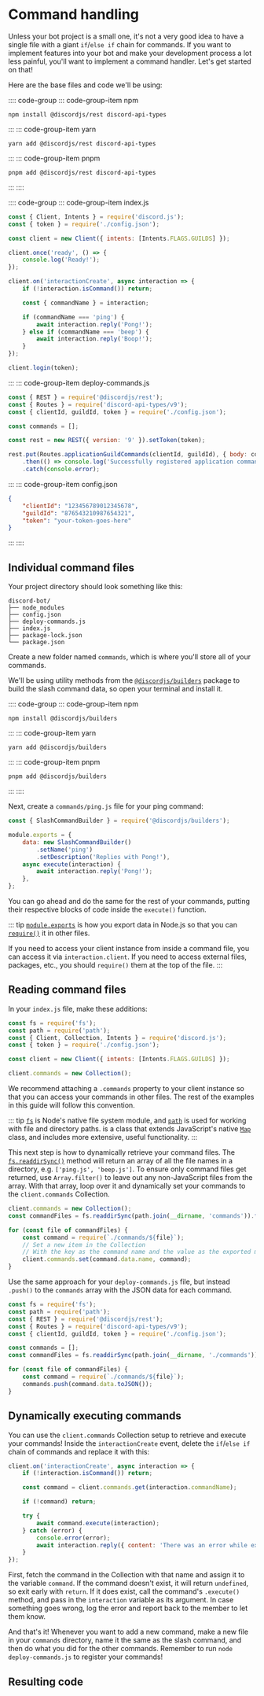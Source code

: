 # Command handling

Unless your bot project is a small one, it's not a very good idea to have a single file with a giant `if`/`else if` chain for commands. If you want to implement features into your bot and make your development process a lot less painful, you'll want to implement a command handler. Let's get started on that!

Here are the base files and code we'll be using:

:::: code-group
::: code-group-item npm
```sh:no-line-numbers
npm install @discordjs/rest discord-api-types
```
:::
::: code-group-item yarn
```sh:no-line-numbers
yarn add @discordjs/rest discord-api-types
```
:::
::: code-group-item pnpm
```sh:no-line-numbers
pnpm add @discordjs/rest discord-api-types
```
:::
::::

:::: code-group
::: code-group-item index.js
```js
const { Client, Intents } = require('discord.js');
const { token } = require('./config.json');

const client = new Client({ intents: [Intents.FLAGS.GUILDS] });

client.once('ready', () => {
	console.log('Ready!');
});

client.on('interactionCreate', async interaction => {
	if (!interaction.isCommand()) return;

	const { commandName } = interaction;

	if (commandName === 'ping') {
		await interaction.reply('Pong!');
	} else if (commandName === 'beep') {
		await interaction.reply('Boop!');
	}
});

client.login(token);
```
:::
::: code-group-item deploy-commands.js
```js
const { REST } = require('@discordjs/rest');
const { Routes } = require('discord-api-types/v9');
const { clientId, guildId, token } = require('./config.json');

const commands = [];

const rest = new REST({ version: '9' }).setToken(token);

rest.put(Routes.applicationGuildCommands(clientId, guildId), { body: commands })
	.then(() => console.log('Successfully registered application commands.'))
	.catch(console.error);
```
:::
::: code-group-item config.json
```json
{
	"clientId": "123456789012345678",
	"guildId": "876543210987654321",
	"token": "your-token-goes-here"
}
```
:::
::::

## Individual command files

Your project directory should look something like this:

```:no-line-numbers
discord-bot/
├── node_modules
├── config.json
├── deploy-commands.js
├── index.js
├── package-lock.json
└── package.json
```

Create a new folder named `commands`, which is where you'll store all of your commands.

We'll be using utility methods from the [`@discordjs/builders`](https://github.com/discordjs/builders) package to build the slash command data, so open your terminal and install it.

:::: code-group
::: code-group-item npm
```sh:no-line-numbers
npm install @discordjs/builders
```
:::
::: code-group-item yarn
```sh:no-line-numbers
yarn add @discordjs/builders
```
:::
::: code-group-item pnpm
```sh:no-line-numbers
pnpm add @discordjs/builders
```
:::
::::

Next, create a `commands/ping.js` file for your ping command:

```js
const { SlashCommandBuilder } = require('@discordjs/builders');

module.exports = {
	data: new SlashCommandBuilder()
		.setName('ping')
		.setDescription('Replies with Pong!'),
	async execute(interaction) {
		await interaction.reply('Pong!');
	},
};
```

You can go ahead and do the same for the rest of your commands, putting their respective blocks of code inside the `execute()` function.

::: tip
[`module.exports`](https://nodejs.org/api/modules.html#modules_module_exports) is how you export data in Node.js so that you can [`require()`](https://nodejs.org/api/modules.html#modules_require_id) it in other files.

If you need to access your client instance from inside a command file, you can access it via `interaction.client`. If you need to access external files, packages, etc., you should `require()` them at the top of the file.
:::

## Reading command files

In your `index.js` file, make these additions:

```js {1-2,7}
const fs = require('fs');
const path = require('path');
const { Client, Collection, Intents } = require('discord.js');
const { token } = require('./config.json');

const client = new Client({ intents: [Intents.FLAGS.GUILDS] });

client.commands = new Collection();
```

We recommend attaching a `.commands` property to your client instance so that you can access your commands in other files. The rest of the examples in this guide will follow this convention.

::: tip
[`fs`](https://nodejs.org/api/fs.html) is Node's native file system module, and  [`path`](https://nodejs.org/api/path.html) is used for working with file and directory paths. <DocsLink section="collection" path="class/Collection" /> is a class that extends JavaScript's native [`Map`](https://developer.mozilla.org/en-US/docs/Web/JavaScript/Reference/Global_Objects/Map) class, and includes more extensive, useful functionality.
:::

This next step is how to dynamically retrieve your command files. The [`fs.readdirSync()`](https://nodejs.org/api/fs.html#fs_fs_readdirsync_path_options) method will return an array of all the file names in a directory, e.g. `['ping.js', 'beep.js']`. To ensure only command files get returned, use `Array.filter()` to leave out any non-JavaScript files from the array. With that array, loop over it and dynamically set your commands to the `client.commands` Collection.

```js {2,4-9}
client.commands = new Collection();
const commandFiles = fs.readdirSync(path.join(__dirname, 'commands')).filter(file => file.endsWith('.js'));

for (const file of commandFiles) {
	const command = require(`./commands/${file}`);
	// Set a new item in the Collection
	// With the key as the command name and the value as the exported module
	client.commands.set(command.data.name, command);
}
```

Use the same approach for your `deploy-commands.js` file, but instead `.push()` to the `commands` array with the JSON data for each command.

```js {1,7,9-12}
const fs = require('fs');
const path = require('path');
const { REST } = require('@discordjs/rest');
const { Routes } = require('discord-api-types/v9');
const { clientId, guildId, token } = require('./config.json');

const commands = [];
const commandFiles = fs.readdirSync(path.join(__dirname, './commands')).filter(file => file.endsWith('.js'));

for (const file of commandFiles) {
	const command = require(`./commands/${file}`);
	commands.push(command.data.toJSON());
}
```

## Dynamically executing commands

You can use the `client.commands` Collection setup to retrieve and execute your commands! Inside the `interactionCreate` event, delete the `if`/`else if` chain of commands and replace it with this:

```js {4-13}
client.on('interactionCreate', async interaction => {
	if (!interaction.isCommand()) return;

	const command = client.commands.get(interaction.commandName);

	if (!command) return;

	try {
		await command.execute(interaction);
	} catch (error) {
		console.error(error);
		await interaction.reply({ content: 'There was an error while executing this command!', ephemeral: true });
	}
});
```

First, fetch the command in the Collection with that name and assign it to the variable `command`. If the command doesn't exist, it will return `undefined`, so exit early with `return`. If it does exist, call the command's `.execute()` method, and pass in the `interaction` variable as its argument. In case something goes wrong, log the error and report back to the member to let them know.

And that's it! Whenever you want to add a new command, make a new file in your `commands` directory, name it the same as the slash command, and then do what you did for the other commands. Remember to run `node deploy-commands.js` to register your commands!

## Resulting code

<ResultingCode />
